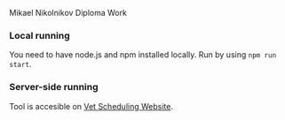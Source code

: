 Mikael Nikolnikov Diploma Work

### Local running
You need to have node.js and npm installed locally.
Run by using `npm run start`.

### Server-side running
Tool is accesible on [Vet Scheduling Website](https://nikolnikofftheoriginal.github.io/vet-scheduling-tool/).